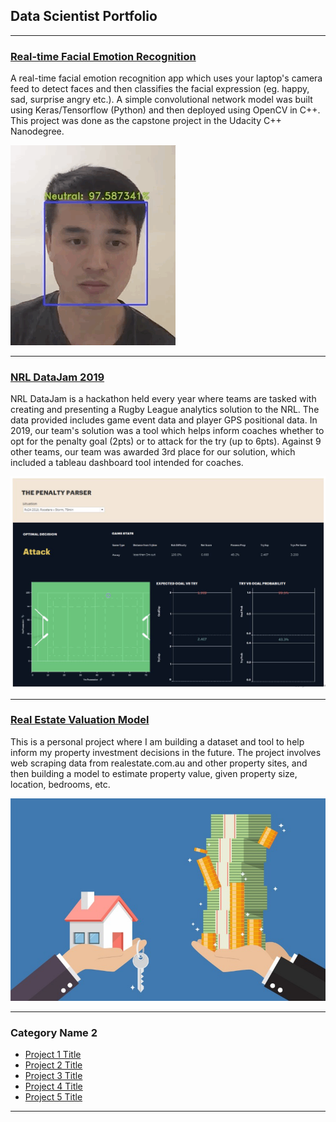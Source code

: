 ## Data Scientist Portfolio

---

### [Real-time Facial Emotion Recognition](https://github.com/martycheung/CppND-Facial-Emotion-Recognition)

A real-time facial emotion recognition app which uses your laptop's camera feed to detect faces and then classifies the facial expression (eg. happy, sad, surprise angry etc.). A simple convolutional network model was built using Keras/Tensorflow (Python) and then deployed using OpenCV in C++. This project was done as the capstone project in the Udacity C++ Nanodegree.  

<img src="images/app_demo.gif?raw=true"/>

---

### [NRL DataJam 2019](https://github.com/martycheung/NRL-DataJam-2019)

NRL DataJam is a hackathon held every year where teams are tasked with creating and presenting a Rugby League analytics solution to the NRL. The data provided includes game event data and player GPS positional data. In 2019, our team's solution was a tool which helps inform coaches whether to opt for the penalty goal (2pts) or to attack for the try (up to 6pts). Against 9 other teams, our team was awarded 3rd place for our solution, which included a tableau dashboard tool intended for coaches.  

<img src="images/datajam_tableau.png?raw=true"/>


---

### [Real Estate Valuation Model](https://github.com/martycheung/Real-Estate-Dataset-and-Valuation-Model)

This is a personal project where I am building a dataset and tool to help inform my property investment decisions in the future. The project involves web scraping data from realestate.com.au and other property sites, and then building a model to estimate property value, given property size, location, bedrooms, etc.  

<img src="images/realestate.jpg?raw=true"/>

---

### Category Name 2

- [Project 1 Title](http://example.com/)
- [Project 2 Title](http://example.com/)
- [Project 3 Title](http://example.com/)
- [Project 4 Title](http://example.com/)
- [Project 5 Title](http://example.com/)

---
